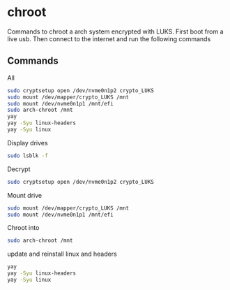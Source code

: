 # chroot
Commands to chroot a arch system encrypted with LUKS.
First boot from a live usb. Then connect to the internet and run the following commands

## Commands
All
```bash
sudo cryptsetup open /dev/nvme0n1p2 crypto_LUKS
sudo mount /dev/mapper/crypto_LUKS /mnt
sudo mount /dev/nvme0n1p1 /mnt/efi
sudo arch-chroot /mnt
yay
yay -Syu linux-headers
yay -Syu linux
```

Display drives
```bash
sudo lsblk -f
```

Decrypt
```bash
sudo cryptsetup open /dev/nvme0n1p2 crypto_LUKS
```

Mount drive
```bash
sudo mount /dev/mapper/crypto_LUKS /mnt
sudo mount /dev/nvme0n1p1 /mnt/efi
```

Chroot into
```bash
sudo arch-chroot /mnt
```

update and reinstall linux and headers
```bash
yay
yay -Syu linux-headers
yay -Syu linux
```
